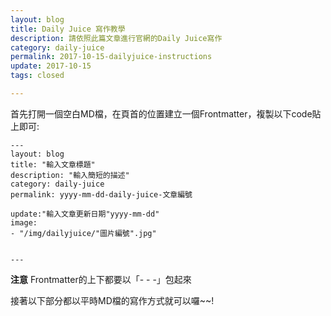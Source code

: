 ```yaml
---
layout: blog
title: Daily Juice 寫作教學
description: 請依照此篇文章進行官網的Daily Juice寫作
category: daily-juice
permalink: 2017-10-15-dailyjuice-instructions
update: 2017-10-15
tags: closed

---
```

首先打開一個空白MD檔，在頁首的位置建立一個Frontmatter，複製以下code貼上即可:  

```
---
layout: blog
title: "輸入文章標題"
description: "輸入簡短的描述"
category: daily-juice
permalink: yyyy-mm-dd-daily-juice-文章編號

update:"輸入文章更新日期"yyyy-mm-dd"
image:
- "/img/dailyjuice/"圖片編號".jpg"


---
```
**注意**   Frontmatter的上下都要以「- - -」包起來

接著以下部分都以平時MD檔的寫作方式就可以囉~~!
